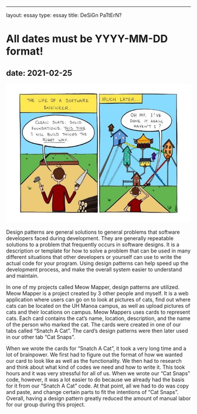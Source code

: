 

---
layout: essay
type: essay
title: DeSiGn PaTtErN?
# All dates must be YYYY-MM-DD format!
date: 2021-02-25
---


<img class="ui medium left floated image" src="../images/design.jpg">

Design patterns are general solutions to general problems that software developers faced during development. They are generally repeatable solutions to a problem that frequently occurs in software designs. It is a description or template for how to solve a problem that can be used in many different situations that other developers or yourself can use to write the actual code for your program. Using design patterns can help speed up the development process, and make the overall system easier to understand and maintain. 


In one of my projects called Meow Mapper, design patterns are utilized. Meow Mapper is a project created by 3 other people and myself. It is a web application where users can go on to look at pictures of cats, find out where cats can be located on the UH Manoa campus, as well as upload pictures of cats and their locations on campus. Meow Mappers uses cards to represent cats. Each card contains the cat’s name, location, description, and the name of the person who marked the cat. The cards were created in one of our tabs called “Snatch A Cat”. The card’s design patterns were then later used in our other tab “Cat Snaps”. 


When we wrote the cards for “Snatch A Cat”, it took a very long time and a lot of brainpower. We first had to figure out the format of how we wanted our card to look like as well as the functionality. We then had to research and think about what kind of codes we need and how to write it. This took hours and it was very stressful for all of us. When we wrote our “Cat Snaps” code, however, it was a lot easier to do because we already had the basis for it from our “Snatch A Cat” code. At that point, all we had to do was copy and paste, and change certain parts to fit the intentions of “Cat Snaps”. Overall, having a design pattern greatly reduced the amount of manual labor for our group during this project.

